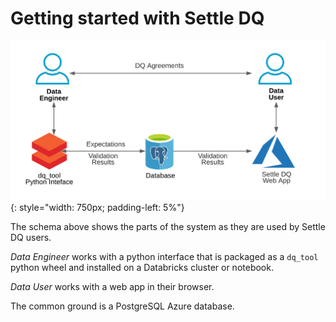 # Getting started with Settle DQ

![](../images/architecture-user.png){: style="width: 750px; padding-left: 5%"}

The schema above shows the parts of the system as they are used by Settle DQ users.

*Data Engineer* works with a python interface that is packaged as a `dq_tool` python wheel and installed on a Databricks cluster or notebook.

*Data User* works with a web app in their browser.

The common ground is a PostgreSQL Azure database. 